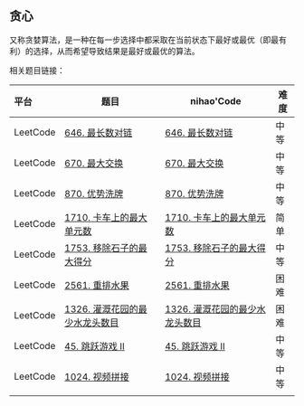 ## 贪心

又称贪婪算法，是一种在每一步选择中都采取在当前状态下最好或最优（即最有利）的选择，从而希望导致结果是最好或最优的算法。



相关题目链接：

| 平台     | 题目                                                         | nihao'Code                                                   | 难度 |
| :------- | ------------------------------------------------------------ | ------------------------------------------------------------ | ---- |
| LeetCode | [646. 最长数对链](https://leetcode.cn/problems/maximum-length-of-pair-chain/) | [646. 最长数对链](https://github.com/xuhaodong1/nihao_algorithm_notes/blob/5f426c71120556489ce376b9aa2fd55c2983410b/LeetCode/Greed.swift#L13-L24) | 中等 |
| LeetCode | [670. 最大交换](https://leetcode.cn/problems/maximum-swap/)  | [670. 最大交换](https://github.com/xuhaodong1/nihao_algorithm_notes/blob/53e4aaf8f138de20522b440f33bdb583d0e45774/LeetCode/Greed.swift#L26-L44) | 中等 |
| LeetCode | [870. 优势洗牌](https://leetcode.cn/problems/advantage-shuffle/) | [870. 优势洗牌](https://github.com/xuhaodong1/nihao_algorithm_notes/blob/5e7e3089c3da788686a1f96cdb2d84a9ca7d1ccd/LeetCode/Greed.swift#L46-L62) | 中等 |
| LeetCode | [1710. 卡车上的最大单元数](https://leetcode.cn/problems/maximum-units-on-a-truck/description/) | [1710. 卡车上的最大单元数](https://github.com/xuhaodong1/nihao_algorithm_notes/blob/f1259fd575c0df41c3fc53b12ba2a8bee1c44796/LeetCode/Greed.swift#L64-L71) | 简单 |
| LeetCode | [1753. 移除石子的最大得分](https://leetcode.cn/problems/maximum-score-from-removing-stones/) | [1753. 移除石子的最大得分](https://github.com/xuhaodong1/nihao_algorithm_notes/blob/a1a3953fdeb186ef231ba74e52793f02b9de0c38/LeetCode/Greed.swift#L73-L78) | 中等 |
| LeetCode | [2561. 重排水果](https://leetcode.cn/problems/rearranging-fruits/description/) | [2561. 重排水果](https://github.com/xuhaodong1/nihao_algorithm_notes/blob/fe73fc1dd22bbfbd8087e619c416c7fe8574af23/LeetCode/Greed.swift#L80-L99) | 困难 |
| LeetCode | [1326. 灌溉花园的最少水龙头数目](https://leetcode.cn/problems/minimum-number-of-taps-to-open-to-water-a-garden/description/) | [1326. 灌溉花园的最少水龙头数目](https://github.com/xuhaodong1/nihao_algorithm_notes/blob/74949c944e4566bf6438c5fa26232e9bf25f77e7/LeetCode/Greed.swift#L101-L120) | 困难 |
| LeetCode | [45. 跳跃游戏 II](https://leetcode.cn/problems/jump-game-ii/description/) | [45. 跳跃游戏 II](https://github.com/xuhaodong1/nihao_algorithm_notes/blob/632c06c3337507d934fe38f66ddb6950d7010b99/LeetCode/Greed.swift#L122-L134) | 中等 |
| LeetCode | [1024. 视频拼接](https://leetcode.cn/problems/video-stitching/) | [1024. 视频拼接](https://github.com/xuhaodong1/nihao_algorithm_notes/blob/4acbe205fb728b2992e7aa1c423e83105c4a9e42/LeetCode/Greed.swift#L136-L152) | 中等 |
|          |                                                              |                                                              |      |
